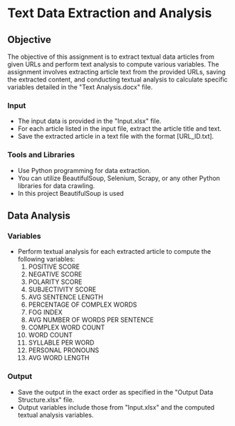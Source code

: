 # Text Data Extraction and Analysis 

## Objective

The objective of this assignment is to extract textual data articles from given URLs and perform text analysis to compute various variables. The assignment involves extracting article text from the provided URLs, saving the extracted content, and conducting textual analysis to calculate specific variables detailed in the "Text Analysis.docx" file.

### Input
- The input data is provided in the "Input.xlsx" file.
- For each article listed in the input file, extract the article title and text.
- Save the extracted article in a text file with the format [URL_ID.txt].

### Tools and Libraries
- Use Python programming for data extraction.
- You can utilize BeautifulSoup, Selenium, Scrapy, or any other Python libraries for data crawling.
- In this project BeautifulSoup is used

## Data Analysis

### Variables
- Perform textual analysis for each extracted article to compute the following variables:
    1. POSITIVE SCORE
    2. NEGATIVE SCORE
    3. POLARITY SCORE
    4. SUBJECTIVITY SCORE
    5. AVG SENTENCE LENGTH
    6. PERCENTAGE OF COMPLEX WORDS
    7. FOG INDEX
    8. AVG NUMBER OF WORDS PER SENTENCE
    9. COMPLEX WORD COUNT
    10. WORD COUNT
    11. SYLLABLE PER WORD
    12. PERSONAL PRONOUNS
    13. AVG WORD LENGTH

### Output
- Save the output in the exact order as specified in the "Output Data Structure.xlsx" file.
- Output variables include those from "Input.xlsx" and the computed textual analysis variables.
